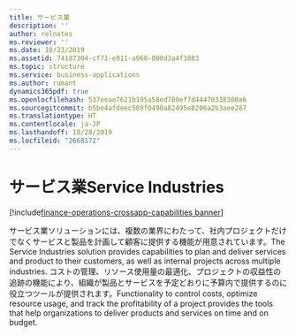 ```yaml
---
title: サービス業
description: ''
author: relnotes
ms.reviewer: ''
ms.date: 10/23/2019
ms.assetid: 74187304-cf71-e911-a960-000d3a4f3883
ms.topic: structure
ms.service: business-applications
ms.author: rumant
dynamics365pdf: true
ms.openlocfilehash: 537eeae7621b195a58ed780ef7d44470318300a6
ms.sourcegitcommit: b5be4afdeec589f0490a82495e8206a2b3aee287
ms.translationtype: HT
ms.contentlocale: ja-JP
ms.lasthandoff: 10/28/2019
ms.locfileid: "2668172"
---
```

# <a name="service-industries"></a><span data-ttu-id="0b785-102">サービス業</span><span class="sxs-lookup"><span data-stu-id="0b785-102">Service Industries</span></span>

[!include[finance-operations-crossapp-capabilities banner](../includes/finance-operations-crossapp-capabilities.md)]

<!--structure start-->
<span data-ttu-id="0b785-103">サービス業ソリューションには、複数の業界にわたって、社内プロジェクトだけでなくサービスと製品を計画して顧客に提供する機能が用意されています。</span><span class="sxs-lookup"><span data-stu-id="0b785-103">The Service Industries solution provides capabilities to plan and deliver services and product to their customers, as well as internal projects across multiple industries.</span></span> <span data-ttu-id="0b785-104">コストの管理、リソース使用量の最適化、プロジェクトの収益性の追跡の機能により、組織が製品とサービスを予定どおりに予算内で提供するのに役立つツールが提供されます。</span><span class="sxs-lookup"><span data-stu-id="0b785-104">Functionality to control costs, optimize resource usage, and track the profitability of a project provides the tools that help organizations to deliver products and services on time and on budget.</span></span>
<!--structure end-->



